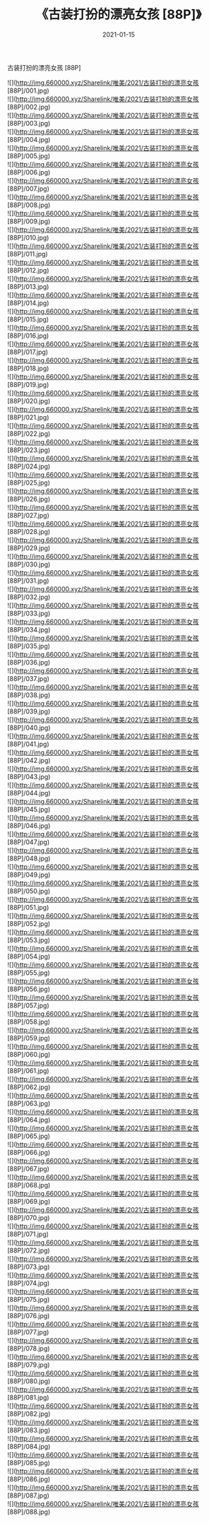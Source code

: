﻿---
layout: post
title:  《古装打扮的漂亮女孩 [88P]》
date:   2021-01-15
img: http://img.660000.xyz/Sharelink/唯美/2021/古装打扮的漂亮女孩 [88P]/000.jpg
categories: [美女, 清纯, 唯美]
---

古装打扮的漂亮女孩 [88P]

  ![](http://img.660000.xyz/Sharelink/唯美/2021/古装打扮的漂亮女孩 [88P]/001.jpg) <br> ![](http://img.660000.xyz/Sharelink/唯美/2021/古装打扮的漂亮女孩 [88P]/002.jpg) <br> ![](http://img.660000.xyz/Sharelink/唯美/2021/古装打扮的漂亮女孩 [88P]/003.jpg) <br> ![](http://img.660000.xyz/Sharelink/唯美/2021/古装打扮的漂亮女孩 [88P]/004.jpg) <br> ![](http://img.660000.xyz/Sharelink/唯美/2021/古装打扮的漂亮女孩 [88P]/005.jpg) <br> ![](http://img.660000.xyz/Sharelink/唯美/2021/古装打扮的漂亮女孩 [88P]/006.jpg) <br> ![](http://img.660000.xyz/Sharelink/唯美/2021/古装打扮的漂亮女孩 [88P]/007.jpg) <br> ![](http://img.660000.xyz/Sharelink/唯美/2021/古装打扮的漂亮女孩 [88P]/008.jpg) <br> ![](http://img.660000.xyz/Sharelink/唯美/2021/古装打扮的漂亮女孩 [88P]/009.jpg) <br> ![](http://img.660000.xyz/Sharelink/唯美/2021/古装打扮的漂亮女孩 [88P]/010.jpg) <br> ![](http://img.660000.xyz/Sharelink/唯美/2021/古装打扮的漂亮女孩 [88P]/011.jpg) <br> ![](http://img.660000.xyz/Sharelink/唯美/2021/古装打扮的漂亮女孩 [88P]/012.jpg) <br> ![](http://img.660000.xyz/Sharelink/唯美/2021/古装打扮的漂亮女孩 [88P]/013.jpg) <br> ![](http://img.660000.xyz/Sharelink/唯美/2021/古装打扮的漂亮女孩 [88P]/014.jpg) <br> ![](http://img.660000.xyz/Sharelink/唯美/2021/古装打扮的漂亮女孩 [88P]/015.jpg) <br> ![](http://img.660000.xyz/Sharelink/唯美/2021/古装打扮的漂亮女孩 [88P]/016.jpg) <br> ![](http://img.660000.xyz/Sharelink/唯美/2021/古装打扮的漂亮女孩 [88P]/017.jpg) <br> ![](http://img.660000.xyz/Sharelink/唯美/2021/古装打扮的漂亮女孩 [88P]/018.jpg) <br> ![](http://img.660000.xyz/Sharelink/唯美/2021/古装打扮的漂亮女孩 [88P]/019.jpg) <br> ![](http://img.660000.xyz/Sharelink/唯美/2021/古装打扮的漂亮女孩 [88P]/020.jpg) <br> ![](http://img.660000.xyz/Sharelink/唯美/2021/古装打扮的漂亮女孩 [88P]/021.jpg) <br> ![](http://img.660000.xyz/Sharelink/唯美/2021/古装打扮的漂亮女孩 [88P]/022.jpg) <br> ![](http://img.660000.xyz/Sharelink/唯美/2021/古装打扮的漂亮女孩 [88P]/023.jpg) <br> ![](http://img.660000.xyz/Sharelink/唯美/2021/古装打扮的漂亮女孩 [88P]/024.jpg) <br> ![](http://img.660000.xyz/Sharelink/唯美/2021/古装打扮的漂亮女孩 [88P]/025.jpg) <br> ![](http://img.660000.xyz/Sharelink/唯美/2021/古装打扮的漂亮女孩 [88P]/026.jpg) <br> ![](http://img.660000.xyz/Sharelink/唯美/2021/古装打扮的漂亮女孩 [88P]/027.jpg) <br> ![](http://img.660000.xyz/Sharelink/唯美/2021/古装打扮的漂亮女孩 [88P]/028.jpg) <br> ![](http://img.660000.xyz/Sharelink/唯美/2021/古装打扮的漂亮女孩 [88P]/029.jpg) <br> ![](http://img.660000.xyz/Sharelink/唯美/2021/古装打扮的漂亮女孩 [88P]/030.jpg) <br> ![](http://img.660000.xyz/Sharelink/唯美/2021/古装打扮的漂亮女孩 [88P]/031.jpg) <br> ![](http://img.660000.xyz/Sharelink/唯美/2021/古装打扮的漂亮女孩 [88P]/032.jpg) <br> ![](http://img.660000.xyz/Sharelink/唯美/2021/古装打扮的漂亮女孩 [88P]/033.jpg) <br> ![](http://img.660000.xyz/Sharelink/唯美/2021/古装打扮的漂亮女孩 [88P]/034.jpg) <br> ![](http://img.660000.xyz/Sharelink/唯美/2021/古装打扮的漂亮女孩 [88P]/035.jpg) <br> ![](http://img.660000.xyz/Sharelink/唯美/2021/古装打扮的漂亮女孩 [88P]/036.jpg) <br> ![](http://img.660000.xyz/Sharelink/唯美/2021/古装打扮的漂亮女孩 [88P]/037.jpg) <br> ![](http://img.660000.xyz/Sharelink/唯美/2021/古装打扮的漂亮女孩 [88P]/038.jpg) <br> ![](http://img.660000.xyz/Sharelink/唯美/2021/古装打扮的漂亮女孩 [88P]/039.jpg) <br> ![](http://img.660000.xyz/Sharelink/唯美/2021/古装打扮的漂亮女孩 [88P]/040.jpg) <br> ![](http://img.660000.xyz/Sharelink/唯美/2021/古装打扮的漂亮女孩 [88P]/041.jpg) <br> ![](http://img.660000.xyz/Sharelink/唯美/2021/古装打扮的漂亮女孩 [88P]/042.jpg) <br> ![](http://img.660000.xyz/Sharelink/唯美/2021/古装打扮的漂亮女孩 [88P]/043.jpg) <br> ![](http://img.660000.xyz/Sharelink/唯美/2021/古装打扮的漂亮女孩 [88P]/044.jpg) <br> ![](http://img.660000.xyz/Sharelink/唯美/2021/古装打扮的漂亮女孩 [88P]/045.jpg) <br> ![](http://img.660000.xyz/Sharelink/唯美/2021/古装打扮的漂亮女孩 [88P]/046.jpg) <br> ![](http://img.660000.xyz/Sharelink/唯美/2021/古装打扮的漂亮女孩 [88P]/047.jpg) <br> ![](http://img.660000.xyz/Sharelink/唯美/2021/古装打扮的漂亮女孩 [88P]/048.jpg) <br> ![](http://img.660000.xyz/Sharelink/唯美/2021/古装打扮的漂亮女孩 [88P]/049.jpg) <br> ![](http://img.660000.xyz/Sharelink/唯美/2021/古装打扮的漂亮女孩 [88P]/050.jpg) <br> ![](http://img.660000.xyz/Sharelink/唯美/2021/古装打扮的漂亮女孩 [88P]/051.jpg) <br> ![](http://img.660000.xyz/Sharelink/唯美/2021/古装打扮的漂亮女孩 [88P]/052.jpg) <br> ![](http://img.660000.xyz/Sharelink/唯美/2021/古装打扮的漂亮女孩 [88P]/053.jpg) <br> ![](http://img.660000.xyz/Sharelink/唯美/2021/古装打扮的漂亮女孩 [88P]/054.jpg) <br> ![](http://img.660000.xyz/Sharelink/唯美/2021/古装打扮的漂亮女孩 [88P]/055.jpg) <br> ![](http://img.660000.xyz/Sharelink/唯美/2021/古装打扮的漂亮女孩 [88P]/056.jpg) <br> ![](http://img.660000.xyz/Sharelink/唯美/2021/古装打扮的漂亮女孩 [88P]/057.jpg) <br> ![](http://img.660000.xyz/Sharelink/唯美/2021/古装打扮的漂亮女孩 [88P]/058.jpg) <br> ![](http://img.660000.xyz/Sharelink/唯美/2021/古装打扮的漂亮女孩 [88P]/059.jpg) <br> ![](http://img.660000.xyz/Sharelink/唯美/2021/古装打扮的漂亮女孩 [88P]/060.jpg) <br> ![](http://img.660000.xyz/Sharelink/唯美/2021/古装打扮的漂亮女孩 [88P]/061.jpg) <br> ![](http://img.660000.xyz/Sharelink/唯美/2021/古装打扮的漂亮女孩 [88P]/062.jpg) <br> ![](http://img.660000.xyz/Sharelink/唯美/2021/古装打扮的漂亮女孩 [88P]/063.jpg) <br> ![](http://img.660000.xyz/Sharelink/唯美/2021/古装打扮的漂亮女孩 [88P]/064.jpg) <br> ![](http://img.660000.xyz/Sharelink/唯美/2021/古装打扮的漂亮女孩 [88P]/065.jpg) <br> ![](http://img.660000.xyz/Sharelink/唯美/2021/古装打扮的漂亮女孩 [88P]/066.jpg) <br> ![](http://img.660000.xyz/Sharelink/唯美/2021/古装打扮的漂亮女孩 [88P]/067.jpg) <br> ![](http://img.660000.xyz/Sharelink/唯美/2021/古装打扮的漂亮女孩 [88P]/068.jpg) <br> ![](http://img.660000.xyz/Sharelink/唯美/2021/古装打扮的漂亮女孩 [88P]/069.jpg) <br> ![](http://img.660000.xyz/Sharelink/唯美/2021/古装打扮的漂亮女孩 [88P]/070.jpg) <br> ![](http://img.660000.xyz/Sharelink/唯美/2021/古装打扮的漂亮女孩 [88P]/071.jpg) <br> ![](http://img.660000.xyz/Sharelink/唯美/2021/古装打扮的漂亮女孩 [88P]/072.jpg) <br> ![](http://img.660000.xyz/Sharelink/唯美/2021/古装打扮的漂亮女孩 [88P]/073.jpg) <br> ![](http://img.660000.xyz/Sharelink/唯美/2021/古装打扮的漂亮女孩 [88P]/074.jpg) <br> ![](http://img.660000.xyz/Sharelink/唯美/2021/古装打扮的漂亮女孩 [88P]/075.jpg) <br> ![](http://img.660000.xyz/Sharelink/唯美/2021/古装打扮的漂亮女孩 [88P]/076.jpg) <br> ![](http://img.660000.xyz/Sharelink/唯美/2021/古装打扮的漂亮女孩 [88P]/077.jpg) <br> ![](http://img.660000.xyz/Sharelink/唯美/2021/古装打扮的漂亮女孩 [88P]/078.jpg) <br> ![](http://img.660000.xyz/Sharelink/唯美/2021/古装打扮的漂亮女孩 [88P]/079.jpg) <br> ![](http://img.660000.xyz/Sharelink/唯美/2021/古装打扮的漂亮女孩 [88P]/080.jpg) <br> ![](http://img.660000.xyz/Sharelink/唯美/2021/古装打扮的漂亮女孩 [88P]/081.jpg) <br> ![](http://img.660000.xyz/Sharelink/唯美/2021/古装打扮的漂亮女孩 [88P]/082.jpg) <br> ![](http://img.660000.xyz/Sharelink/唯美/2021/古装打扮的漂亮女孩 [88P]/083.jpg) <br> ![](http://img.660000.xyz/Sharelink/唯美/2021/古装打扮的漂亮女孩 [88P]/084.jpg) <br> ![](http://img.660000.xyz/Sharelink/唯美/2021/古装打扮的漂亮女孩 [88P]/085.jpg) <br> ![](http://img.660000.xyz/Sharelink/唯美/2021/古装打扮的漂亮女孩 [88P]/086.jpg) <br> ![](http://img.660000.xyz/Sharelink/唯美/2021/古装打扮的漂亮女孩 [88P]/087.jpg) <br> ![](http://img.660000.xyz/Sharelink/唯美/2021/古装打扮的漂亮女孩 [88P]/088.jpg) <br>
